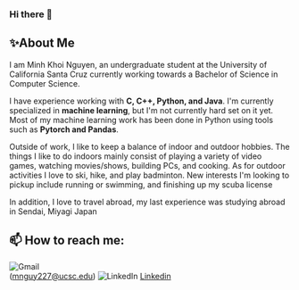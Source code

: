 ### Hi there 👋

## ✨About Me
I am Minh Khoi Nguyen, an undergraduate student at the University of California Santa Cruz currently working towards a Bachelor of Science in Computer Science.

I have experience working with **C, C++, Python, and Java**. I'm currently specialized in **machine learning**, but I'm not currently hard set on it yet. Most of my machine learning work has been done in Python using tools such as **Pytorch and Pandas**.

Outside of work, I like to keep a balance of indoor and outdoor hobbies. The things I like to do indoors mainly consist of playing a variety of video games, watching movies/shows, building PCs, and cooking. As for outdoor activities I love to ski, hike, and play badminton. New interests I'm looking to pickup include running or swimming, and finishing up my scuba license 

In addition, I love to travel abroad, my last experience was studying abroad in Sendai, Miyagi Japan

## 📫 How to reach me:

![Gmail](https://img.shields.io/badge/Gmail-EA4335?style=for-the-badge&logo=Gmail&logoColor=white)  
(<a href="mailto:mnguy227@ucsc.edu?subject=Your%20Subject%20Here&body=Dear%20[Recipient's%20Name],%0A%0A[Your%20message%20here.]%0A%0A[Your%20closing,%20such%20as%20'Best%20regards'],%0A[Your%20Name]">mnguy227@ucsc.edu</a>)
![LinkedIn](https://img.shields.io/badge/linkedin-0A66C2?style=for-the-badge&logo=linkedin&logoColor=white)
[Linkedin](https://www.linkedin.com/in/minh-khoi-nguyen-5073a315b/)


<!--
**Fatoctomom/Fatoctomom** is a ✨ _special_ ✨ repository because its `README.md` (this file) appears on your GitHub profile.

Here are some ideas to get you started:

- 🔭 I’m currently working on ...
- 🌱 I’m currently learning ...
- 👯 I’m looking to collaborate on ...
- 🤔 I’m looking for help with ...
- 💬 Ask me about ...
- 📫 How to reach me: ...
- 😄 Pronouns: ...
- ⚡ Fun fact: ...
-->
